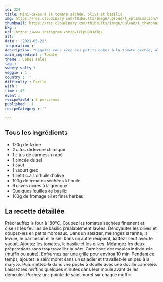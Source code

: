 ```yaml
---
id: 224
title: Mini-cakes à la tomate séchée, olive et basilic 
img: https://res.cloudinary.com/thibaults/image/upload/t_optimisation/v1621862518/Recipes/20210522_cakes_tomates_olives_basilic.jpg
thumbnail: https://res.cloudinary.com/thibaults/image/upload/t_thumbnail_josie/v1621862518/Recipes/20210522_cakes_tomates_olives_basilic.jpg
bkg : 
url: https://www.instagram.com/p/CPLpH8DJAlg/
alt: 
date : '2021-05-22'
inspiration : 
description: "Régalez-vous avec ces petits cakes à la tomate séchée, olive et basilic. Avec une pointe de fromage frais sur le dessus."
main_ingredient : Tomate
theme : Cakes salés
tag : 
sweety_salty : 
veggie : 1
country : ''
difficulty : Facile
with : 
time : 45
event : 
recipeYield : 8 personnes
published : 1
recipeCategory : ''

---
```


## Tous les ingrédients
 - 130g de farine
 - 2 c.à.c de levure chimique
 - 1 c.à.s de parmesan rapé
 - 1 pincée de sel
 - 1 oeuf
 - 1 yaourt grec
 - 1 petit c.à.s d'huile d'olive
 - 100g de tomates séchées à l'huile
 - 6 olives noires à la grecque
 - Quelques feuilles de basilic
 - 100g de fromage ail et fines herbes

## La recette détaillée
Préchauffez le four à 180°C. Coupez les tomates séchées finement et ciselez les feuilles de basilic préalablement lavées. Dénoyautez les olives et coupez-les en petits morceaux. Dans un saladier, mélangez la farine, la levure, le parmesan et le sel. Dans un autre récipient, battez l’oeuf avec le yaourt. Ajoutez les tomates, le basilic et les olives. Mélangez les deux préparations sans trop travailler la pâte. Garnissez des moules individuels (muffin ou autre). Enfournez sur une grille pour environ 10 min. Pendant ce temps, ajoutez le saint moret dans un saladier et travaillez-le un peu à la maryse. Puis mettez-le dans une poche à douille avec une douille cannelée. Laissez les muffins quelques minutes dans leur moule avant de les démouler. Pochez une pointe de saint moret sur chaque muffin.